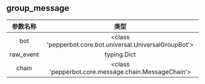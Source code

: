 



# 

## group_message

|参数名称|类型|
| :---: | :---: |
|bot|<class 'pepperbot.core.bot.universal.UniversalGroupBot'>|
|raw_event|typing.Dict|
|chain|<class 'pepperbot.core.message.chain.MessageChain'>|
